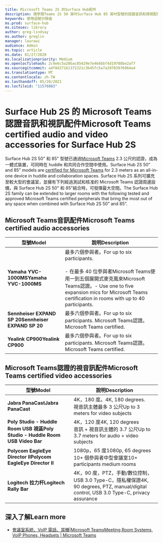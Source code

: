 ```yaml
---
title: Microsoft Teams 2S 的Surface Hub配件
description: 請參閱Teams 2S 50 英吋Surface Hub 85 英吋型號的認證音訊和視視配件。
keywords: 使用逗號分隔值
ms.prod: surface-hub
ms.sitesec: library
author: greg-lindsay
ms.author: greglin
manager: laurawi
audience: Admin
ms.topic: article
ms.date: 01/27/2020
ms.localizationpriority: Medium
ms.openlocfilehash: 2c4e6c5a20bac85429e7e464bbf4d19788be2af7
ms.sourcegitcommit: a4f8d271b1372321c3b45fc5a7a29703976964a4
ms.translationtype: MT
ms.contentlocale: zh-TW
ms.lasthandoff: 05/20/2021
ms.locfileid: "11576883"
---
```

# <a name="microsoft-teams-certified-audio-and-video-accessories-for-surface-hub-2s"></a><span data-ttu-id="c6d86-104">Surface Hub 2S 的 Microsoft Teams 認證音訊和視訊配件</span><span class="sxs-lookup"><span data-stu-id="c6d86-104">Microsoft Teams certified audio and video accessories for Surface Hub 2S</span></span>

<span data-ttu-id="c6d86-105">Surface Hub 2S 50" 和 85" 型號已通過[Microsoft Teams](https://www.microsoft.com/microsoft-teams/across-devices/devices/product?deviceid=31) 2.3 公尺的認證，成為一體式裝置，可同時在 huddle 和共同合作空間中使用。</span><span class="sxs-lookup"><span data-stu-id="c6d86-105">Surface Hub 2S 50” and 85” models are [certified for Microsoft Teams](https://www.microsoft.com/microsoft-teams/across-devices/devices/product?deviceid=31) for 2.3 meters as an all-in-one device in huddle and collaboration spaces.</span></span> <span data-ttu-id="c6d86-106">Surface Hub 2S 系列可擴充至較大型的會議室，並擁有下列經過測試和核准的 Microsoft Teams 認證周邊設備，與 Surface Hub 2S 50" 和 85"結合時，可發揮最大空間。</span><span class="sxs-lookup"><span data-stu-id="c6d86-106">The Surface Hub 2S family can be extended to larger rooms with the following tested and approved Microsoft Teams certified peripherals that bring the most out of any space when combined with Surface Hub 2S 50” and 85”.</span></span>

## <a name="microsoft-teams-certified-audio-accessories"></a><span data-ttu-id="c6d86-107">Microsoft Teams音訊配件</span><span class="sxs-lookup"><span data-stu-id="c6d86-107">Microsoft Teams certified audio accessories</span></span> 

| <span data-ttu-id="c6d86-108">型號</span><span class="sxs-lookup"><span data-stu-id="c6d86-108">Model</span></span>                                | <span data-ttu-id="c6d86-109">說明</span><span class="sxs-lookup"><span data-stu-id="c6d86-109">Description</span></span>                                                                                                                                                                                                                                                                                              |
| ------------------------------------ | -------------------------------------------------------------------------------------------------------------------------------------------------------------------------------------------------------------------------------------------------------------------------------------------------------- |
| **<span data-ttu-id="c6d86-110">Yamaha YVC-1000MS</span><span class="sxs-lookup"><span data-stu-id="c6d86-110">Yamaha YVC-1000MS</span></span>**<br>        | <span data-ttu-id="c6d86-111">最多六個參與者。</span><span class="sxs-lookup"><span data-stu-id="c6d86-111">For up to six participants.</span></span><br><br><span data-ttu-id="c6d86-112">- 在最多 40 位參與者Microsoft Teams使用一到五個展開式麥克風來Microsoft Teams認證。</span><span class="sxs-lookup"><span data-stu-id="c6d86-112">- Use one to five expansion mics for Microsoft Teams certification in rooms with up to 40 participants.</span></span>                                                                                                                                                               |
| **<span data-ttu-id="c6d86-113">Sennheiser EXPAND SP 20</span><span class="sxs-lookup"><span data-stu-id="c6d86-113">Sennheiser EXPAND SP 20</span></span>**<br> | <span data-ttu-id="c6d86-114">最多六個參與者。</span><span class="sxs-lookup"><span data-stu-id="c6d86-114">For up to six participants.</span></span> <span data-ttu-id="c6d86-115">Microsoft Teams認證。</span><span class="sxs-lookup"><span data-stu-id="c6d86-115">Microsoft Teams certified.</span></span>                                                                                                                                                                                                                                                   |
| **<span data-ttu-id="c6d86-116">Yealink CP900</span><span class="sxs-lookup"><span data-stu-id="c6d86-116">Yealink CP900</span></span>**<br>           | <span data-ttu-id="c6d86-117">最多六個參與者。</span><span class="sxs-lookup"><span data-stu-id="c6d86-117">For up to six participants.</span></span> <span data-ttu-id="c6d86-118">Microsoft Teams認證。</span><span class="sxs-lookup"><span data-stu-id="c6d86-118">Microsoft Teams certified.</span></span>                                                                                                                                                                                                                                                   |

 
## <a name="microsoft-teams-certified-video-accessories"></a><span data-ttu-id="c6d86-119">Microsoft Teams認證的視音訊配件</span><span class="sxs-lookup"><span data-stu-id="c6d86-119">Microsoft Teams certified video accessories</span></span>

| <span data-ttu-id="c6d86-120">型號</span><span class="sxs-lookup"><span data-stu-id="c6d86-120">Model</span></span>                                       | <span data-ttu-id="c6d86-121">說明</span><span class="sxs-lookup"><span data-stu-id="c6d86-121">Description</span></span>                                                                    |
| ------------------------------------------- | ------------------------------------------------------------------------------ |
| **<span data-ttu-id="c6d86-122">Jabra PanaCast</span><span class="sxs-lookup"><span data-stu-id="c6d86-122">Jabra PanaCast</span></span>**<br>                  | <span data-ttu-id="c6d86-123">4K，180 度。</span><span class="sxs-lookup"><span data-stu-id="c6d86-123">4K, 180 degrees.</span></span><br><span data-ttu-id="c6d86-124">視音訊主體最多 3 公尺</span><span class="sxs-lookup"><span data-stu-id="c6d86-124">Up to 3 meters for video subjects</span></span>                          |
| **<span data-ttu-id="c6d86-125">Poly Studio - Huddle Room USB 視區</span><span class="sxs-lookup"><span data-stu-id="c6d86-125">Poly Studio - Huddle Room USB Video Bar</span></span>** | <span data-ttu-id="c6d86-126">4K，120 度</span><span class="sxs-lookup"><span data-stu-id="c6d86-126">4K, 120 degrees</span></span><br><span data-ttu-id="c6d86-127">音訊 + 視音訊主體的 3.7 公尺</span><span class="sxs-lookup"><span data-stu-id="c6d86-127">Up to 3.7 meters for audio + video subjects</span></span>                 |
| **<span data-ttu-id="c6d86-128">Polycom EagleEye Director II</span><span class="sxs-lookup"><span data-stu-id="c6d86-128">Polycom EagleEye Director II</span></span>**<br>    | <span data-ttu-id="c6d86-129">1080p，65 度</span><span class="sxs-lookup"><span data-stu-id="c6d86-129">1080p, 65 degrees</span></span><br><span data-ttu-id="c6d86-130">10+ 個參與者中型會議室</span><span class="sxs-lookup"><span data-stu-id="c6d86-130">10+ participants medium rooms</span></span>                             |
| **<span data-ttu-id="c6d86-131">Logitech 拉力杆</span><span class="sxs-lookup"><span data-stu-id="c6d86-131">Logitech Rally Bar</span></span>**                      | <span data-ttu-id="c6d86-132">4K，90 度，PTZ，手動/數位控制，USB 3.0 Type-C，隱私權保證</span><span class="sxs-lookup"><span data-stu-id="c6d86-132">4K, 90 degrees, PTZ, manual/digital control, USB 3.0 Type-C, privacy assurance</span></span> |

## <a name="learn-more"></a><span data-ttu-id="c6d86-133">深入了解</span><span class="sxs-lookup"><span data-stu-id="c6d86-133">Learn more</span></span>

- [<span data-ttu-id="c6d86-134">會議室系統、VoIP 電話、耳機|Microsoft Teams</span><span class="sxs-lookup"><span data-stu-id="c6d86-134">Meeting Room Systems, VoIP Phones, Headsets | Microsoft Teams</span></span>](https://www.microsoft.com/microsoft-teams/across-devices/)
